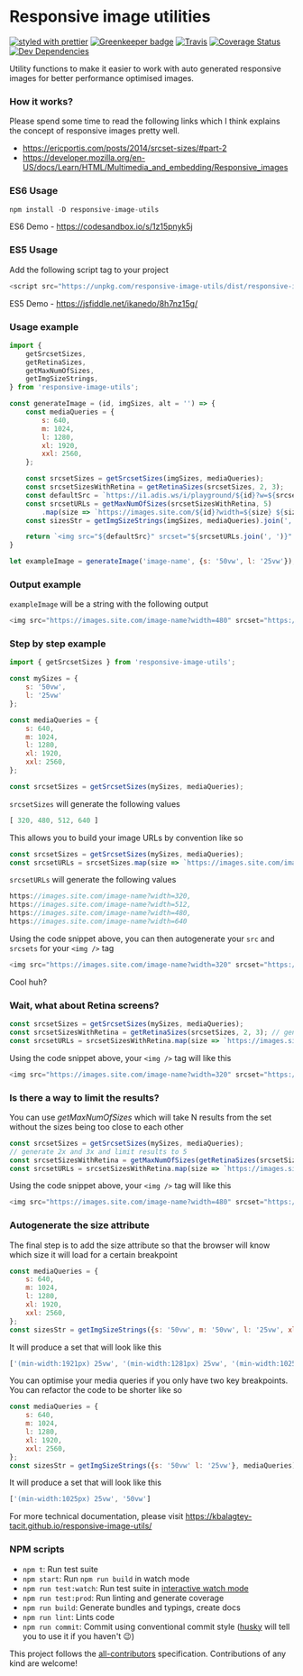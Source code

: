 # Responsive image utilities

[![styled with prettier](https://img.shields.io/badge/styled_with-prettier-ff69b4.svg)](https://github.com/prettier/prettier)
[![Greenkeeper badge](https://badges.greenkeeper.io/kbalagtey-tacit/responsive-image-utils.svg)](https://greenkeeper.io/)
[![Travis](https://img.shields.io/travis/kbalagtey-tacit/responsive-image-utils.svg)](https://travis-ci.org/kbalagtey-tacit/responsive-image-utils)
[![Coverage Status](https://coveralls.io/repos/github/kbalagtey-tacit/responsive-image-utils/badge.svg)](https://coveralls.io/github/kbalagtey-tacit/responsive-image-utils)
[![Dev Dependencies](https://david-dm.org/kbalagtey-tacit/responsive-image-utils/dev-status.svg)](https://david-dm.org/kbalagtey-tacit/responsive-image-utils?type=dev)

Utility functions to make it easier to work with auto generated responsive images for better performance optimised images.

### How it works?
Please spend some time to read the following links which I think explains the concept of responsive images pretty well.

* https://ericportis.com/posts/2014/srcset-sizes/#part-2
* https://developer.mozilla.org/en-US/docs/Learn/HTML/Multimedia_and_embedding/Responsive_images

### ES6 Usage
```js
npm install -D responsive-image-utils
```

ES6 Demo - https://codesandbox.io/s/1z15pnyk5j

### ES5 Usage
Add the following script tag to your project

```js
<script src="https://unpkg.com/responsive-image-utils/dist/responsive-image-utils.umd.js"></script>
```

ES5 Demo - https://jsfiddle.net/ikanedo/8h7nz15g/

### Usage example
```js
import {
	getSrcsetSizes,
	getRetinaSizes,
	getMaxNumOfSizes,
	getImgSizeStrings,
} from 'responsive-image-utils';

const generateImage = (id, imgSizes, alt = '') => {
	const mediaQueries = {
		s: 640,
		m: 1024,
		l: 1280,
		xl: 1920,
		xxl: 2560,
	};

	const srcsetSizes = getSrcsetSizes(imgSizes, mediaQueries);
	const srcsetSizesWithRetina = getRetinaSizes(srcsetSizes, 2, 3);
	const defaultSrc = `https://i1.adis.ws/i/playground/${id}?w=${srcsetSizes[0]}`;
	const srcsetURLs = getMaxNumOfSizes(srcsetSizesWithRetina, 5)
		.map(size => `https://images.site.com/${id}?width=${size} ${size}w`);
	const sizesStr = getImgSizeStrings(imgSizes, mediaQueries).join(', ');

	return `<img src="${defaultSrc}" srcset="${srcsetURLs.join(', ')}" sizes="${sizesStr}" alt="${alt}" />`;
}

let exampleImage = generateImage('image-name', {s: '50vw', l: '25vw'});
```

### Output example
`exampleImage` will be a string with the following output

```js
<img src="https://images.site.com/image-name?width=480" srcset="https://images.site.com/image-name?width=480, https://images.site.com/image-name?width=640, https://images.site.com/image-name?width=1024, https://images.site.com/image-name?width=1440, https://images.site.com/image-name?width=1920" sizes="(min-width:1025px) 25vw, 50vw" alt="" />
```

### Step by step example
```js
import { getSrcsetSizes } from 'responsive-image-utils';

const mySizes = {
	s: '50vw',
	l: '25vw'
};

const mediaQueries = {
	s: 640,
	m: 1024,
	l: 1280,
	xl: 1920,
	xxl: 2560,
};

const srcsetSizes = getSrcsetSizes(mySizes, mediaQueries);
```


`srcsetSizes` will generate the following values
```js
[ 320, 480, 512, 640 ]
```

This allows you to build your image URLs by convention like so

```js
const srcsetSizes = getSrcsetSizes(mySizes, mediaQueries);
const srcsetURLs = srcsetSizes.map(size => `https://images.site.com/image-name?width=${size}`).join(', ');
```


`srcsetURLs` will generate the following values

```js
https://images.site.com/image-name?width=320,
https://images.site.com/image-name?width=512,
https://images.site.com/image-name?width=480,
https://images.site.com/image-name?width=640
```

Using the code snippet above, you can then autogenerate your `src` and `srcsets` for your `<img />` tag
```js
<img src="https://images.site.com/image-name?width=320" srcset="https://images.site.com/image-name?width=320, https://images.site.com/image-name?width=480, https://images.site.com/image-name?width=512, https://images.site.com/image-name?width=640" alt="" />
```

Cool huh?

### Wait, what about Retina screens?
```js
const srcsetSizes = getSrcsetSizes(mySizes, mediaQueries);
const srcsetSizesWithRetina = getRetinaSizes(srcsetSizes, 2, 3); // generate 2x and 3x
const srcsetURLs = srcsetSizesWithRetina.map(size => `https://images.site.com/image-name?width=${size}`).join(', ');
```

Using the code snippet above, your `<img />` tag will like this
```js
<img src="https://images.site.com/image-name?width=320" srcset="https://images.site.com/image-name?width=320, https://images.site.com/image-name?width=480, https://images.site.com/image-name?width=512, https://images.site.com/image-name?width=640, https://images.site.com/image-name?width=960, https://images.site.com/image-name?width=1024, https://images.site.com/image-name?width=1280, https://images.site.com/image-name?width=1440, https://images.site.com/image-name?width=1536, https://images.site.com/image-name?width=1920" alt="" />
```

### Is there a way to limit the results?

You can use *getMaxNumOfSizes* which will take N results from the set without the sizes being too close to each other
```js
const srcsetSizes = getSrcsetSizes(mySizes, mediaQueries);
// generate 2x and 3x and limit results to 5
const srcsetSizesWithRetina = getMaxNumOfSizes(getRetinaSizes(srcsetSizes, 2, 3), 5);
const srcsetURLs = srcsetSizesWithRetina.map(size => `https://images.site.com/image-name?width=${size}`).join(', ');
```

Using the code snippet above, your `<img />` tag will like this
```js
<img src="https://images.site.com/image-name?width=480" srcset="https://images.site.com/image-name?width=480, https://images.site.com/image-name?width=640, https://images.site.com/image-name?width=1024, https://images.site.com/image-name?width=1440, https://images.site.com/image-name?width=1920" alt="" />
```

### Autogenerate the size attribute

The final step is to add the size attribute so that the browser will know which size it will load for a certain breakpoint

```js
const mediaQueries = {
	s: 640,
	m: 1024,
	l: 1280,
	xl: 1920,
	xxl: 2560,
};
const sizesStr = getImgSizeStrings({s: '50vw', m: '50vw', l: '25vw', xl: '25vw', xxl: '25vw'}, mediaQueries);
```

It will produce a set that will look like this
```js
['(min-width:1921px) 25vw', '(min-width:1281px) 25vw', '(min-width:1025px) 25vw', '(min-width:641px) 50vw', '50vw']
```

You can optimise your media queries if you only have two key breakpoints. You can refactor the code to be shorter like so
```js
const mediaQueries = {
	s: 640,
	m: 1024,
	l: 1280,
	xl: 1920,
	xxl: 2560,
};
const sizesStr = getImgSizeStrings({s: '50vw' l: '25vw'}, mediaQueries);
```

It will produce a set that will look like this
```js
['(min-width:1025px) 25vw', '50vw']
```

For more technical documentation, please visit https://kbalagtey-tacit.github.io/responsive-image-utils/


### NPM scripts

 - `npm t`: Run test suite
 - `npm start`: Run `npm run build` in watch mode
 - `npm run test:watch`: Run test suite in [interactive watch mode](http://facebook.github.io/jest/docs/cli.html#watch)
 - `npm run test:prod`: Run linting and generate coverage
 - `npm run build`: Generate bundles and typings, create docs
 - `npm run lint`: Lints code
 - `npm run commit`: Commit using conventional commit style ([husky](https://github.com/typicode/husky) will tell you to use it if you haven't :wink:)

This project follows the [all-contributors](https://github.com/kentcdodds/all-contributors) specification. Contributions of any kind are welcome!
